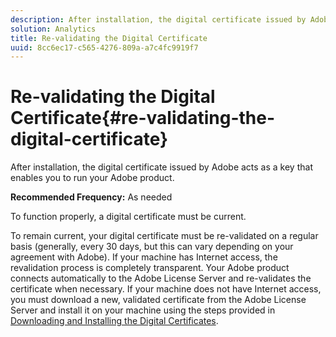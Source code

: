 ```yaml
---
description: After installation, the digital certificate issued by Adobe acts as a key that enables you to run your Adobe product.
solution: Analytics
title: Re-validating the Digital Certificate
uuid: 8cc6ec17-c565-4276-809a-a7c4fc9919f7
---
```


# Re-validating the Digital Certificate{#re-validating-the-digital-certificate}

After installation, the digital certificate issued by Adobe acts as a key that enables you to run your Adobe product.

 **Recommended Frequency:** As needed

To function properly, a digital certificate must be current.

To remain current, your digital certificate must be re-validated on a regular basis (generally, every 30 days, but this can vary depending on your agreement with Adobe). If your machine has Internet access, the revalidation process is completely transparent. Your Adobe product connects automatically to the Adobe License Server and re-validates the certificate when necessary. If your machine does not have Internet access, you must download a new, validated certificate from the Adobe License Server and install it on your machine using the steps provided in [Downloading and Installing the Digital Certificates](../../../home/c-inst-svr/c-install-ins-svr/t-install-proc-inst-svr-dpu/c-dnld-dgtl-cert/c-dnld-dgtl-cert.md#concept-4f79c240492f4e52b6375b4b3bbefa17). 
